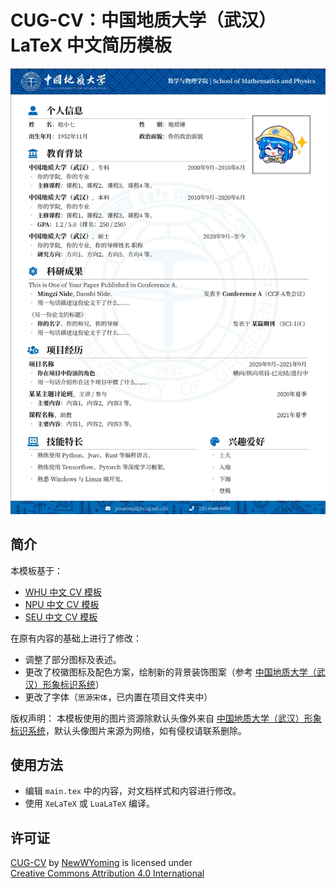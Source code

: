 # CUG-CV：中国地质大学（武汉） LaTeX 中文简历模板

![](./images/CV-preview.png)

## 简介

本模板基于：

- [WHU 中文 CV 模板](https://www.overleaf.com/latex/templates/whuwu-han-da-xue-zhong-wen-jian-li-mo-ban/dbkvxrqjmzpd)
- [NPU 中文 CV 模板](https://www.overleaf.com/latex/templates/npu-cv/mncqzxhvfzrx)
- [SEU 中文 CV 模板](https://github.com/Exception0x0194/SEU-CV) 

在原有内容的基础上进行了修改：

- 调整了部分图标及表述。
- 更改了校徽图标及配色方案，绘制新的背景装饰图案（参考 [中国地质大学（武汉）形象标识系统](https://vis.cug.edu.cn/)）
- 更改了字体（`思源宋体`，已内置在项目文件夹中）

版权声明：
本模板使用的图片资源除默认头像外来自 [中国地质大学（武汉）形象标识系统](https://vis.cug.edu.cn/)，默认头像图片来源为网络，如有侵权请联系删除。

## 使用方法

- 编辑 `main.tex` 中的内容，对文档样式和内容进行修改。
- 使用 `XeLaTeX` 或 `LuaLaTeX` 编译。

## 许可证
<p xmlns:cc="http://creativecommons.org/ns#" xmlns:dct="http://purl.org/dc/terms/"><a property="dct:title" rel="cc:attributionURL" href="https://github.com/NewWYoming/CUG-CV">CUG-CV</a> by <a rel="cc:attributionURL dct:creator" property="cc:attributionName" href="https://github.com/NewWYoming">NewWYoming</a> is licensed under <a href="https://creativecommons.org/licenses/by/4.0/?ref=chooser-v1" target="_blank" rel="license noopener noreferrer" style="display:inline-block;">Creative Commons Attribution 4.0 International<img style="height:22px!important;margin-left:3px;vertical-align:text-bottom;" src="https://mirrors.creativecommons.org/presskit/icons/cc.svg?ref=chooser-v1" alt=""><img style="height:22px!important;margin-left:3px;vertical-align:text-bottom;" src="https://mirrors.creativecommons.org/presskit/icons/by.svg?ref=chooser-v1" alt=""></a></p>
